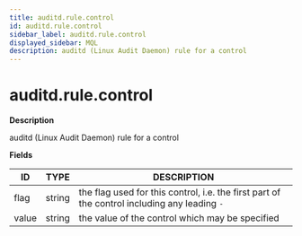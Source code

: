 ```yaml
---
title: auditd.rule.control
id: auditd.rule.control
sidebar_label: auditd.rule.control
displayed_sidebar: MQL
description: auditd (Linux Audit Daemon) rule for a control
---
```


# auditd.rule.control

**Description**

auditd (Linux Audit Daemon) rule for a control

**Fields**

| ID    | TYPE   | DESCRIPTION                                                                                  |
| ----- | ------ | -------------------------------------------------------------------------------------------- |
| flag  | string | the flag used for this control, i.e. the first part of the control including any leading `-` |
| value | string | the value of the control which may be specified                                              |
